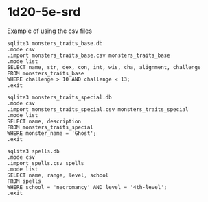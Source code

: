 # 1d20-5e-srd

Example of using the csv files

    sqlite3 monsters_traits_base.db
    .mode csv
    .import monsters_traits_base.csv monsters_traits_base
    .mode list
    SELECT name, str, dex, con, int, wis, cha, alignment, challenge
    FROM monsters_traits_base
    WHERE challenge > 10 AND challenge < 13;
    .exit
    
    sqlite3 monsters_traits_special.db
    .mode csv
    .import monsters_traits_special.csv monsters_traits_special
    .mode list
    SELECT name, description
    FROM monsters_traits_special
    WHERE monster_name = 'Ghost';
    .exit
    
    sqlite3 spells.db
    .mode csv
    .import spells.csv spells
    .mode list
    SELECT name, range, level, school
    FROM spells
    WHERE school = 'necromancy' AND level = '4th-level';
    .exit
